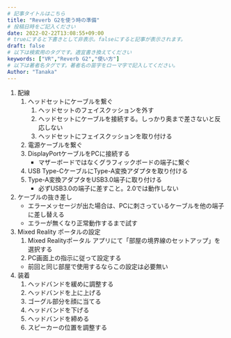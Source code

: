 ```yaml
---
# 記事タイトルはこちら
title: "Reverb G2を使う時の準備"
# 投稿日時をご記入ください
date: 2022-02-22T13:08:55+09:00
# trueにすると下書きとして非表示。falseにすると記事が表示されます。
draft: false
# 以下は検索用のタグです。適宜書き換えてください
keywords: ["VR","Reverb G2","使い方"]
# 以下は著者名タグです。著者名の苗字をローマ字で記入してください。
Author: "Tanaka"
---
```


1. 配線
    1. ヘッドセットにケーブルを繋ぐ
        1. ヘッドセットのフェイスクッションを外す
        1. ヘッドセットにケーブルを接続する。しっかり奥まで差さないと反応しない
        1. ヘッドセットにフェイスクッションを取り付ける
    1. 電源ケーブルを繋ぐ
    1. DisplayPortケーブルをPCに接続する
        - マザーボードではなくグラフィックボードの端子に繋ぐ
    1. USB Type-CケーブルにType-A変換アダプタを取り付ける
    1. Type-A変換アダプタをUSB3.0端子に取り付ける
        - 必ずUSB3.0の端子に差すこと。2.0では動作しない
1. ケーブルの抜き差し
    - エラーメッセージが出た場合は、PCに刺さっているケーブルを他の端子に差し替える
    - エラーが無くなり正常動作するまで試す
1. Mixed Reality ポータルの設定
    1. Mixed Realityポータル アプリにて「部屋の境界線のセットアップ」を選択する
    1. PC画面上の指示に従って設定する
    - 前回と同じ部屋で使用するならこの設定は必要無い
1. 装着
    1. ヘッドバンドを緩めに調整する
    1. ヘッドバンドを上に上げる
    1. ゴーグル部分を顔に当てる
    1. ヘッドバンドを下げる
    1. ヘッドバンドを締める
    1. スピーカーの位置を調整する